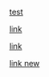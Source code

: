 [test](assets/sass/layout/personal.html)

[link](doc/edu.html#L9-L12)

[link](doc/edu.html#L10)

[link new](work.html#L41)